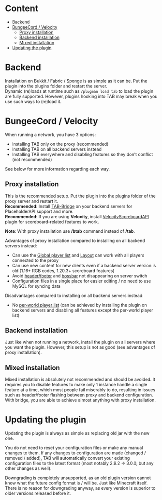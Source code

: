 # Content
* [Backend](#backend)
* [BungeeCord / Velocity](#bungeecord--velocity)
  * [Proxy installation](#proxy-installation)
  * [Backend installation](#backend-installation)
  * [Mixed installation](#mixed-installation)
* [Updating the plugin](#updating-the-plugin)

# Backend
Installation on Bukkit / Fabric / Sponge is as simple as it can be.
Put the plugin into the plugins folder and restart the server.  
Dynamic (re)loads at runtime such as `/plugman load tab` to load the plugin are fully supported.
However, plugins hooking into TAB may break when you use such ways to (re)load it.

# BungeeCord / Velocity
When running a network, you have 3 options:
* Installing TAB only on the proxy (recommended)
* Installing TAB on all backend servers instead
* Installing TAB everywhere and disabling features so they don't conflict (not recommended)

See below for more information regarding each way.

## Proxy installation
This is the recommended setup.
Put the plugin into the plugins folder of the proxy server and restart it.  
**Recommended**:
Install [TAB-Bridge](https://github.com/NEZNAMY/TAB/wiki/TAB-Bridge) on your backend servers for PlaceholderAPI support and more.  
**Recommended**:
If you are using **Velocity**, install [VelocityScoreboardAPI](https://github.com/NEZNAMY/VelocityScoreboardAPI/) plugin for scoreboard-related features to work.

**Note**: With proxy installation use **/btab** command instead of **/tab**.

Advantages of proxy installation compared to installing on all backend servers instead:
* Can use the [Global player list](https://github.com/NEZNAMY/TAB/wiki/Feature-guide:-Global-playerlist) and [Layout](https://github.com/NEZNAMY/TAB/wiki/Feature-guide:-Layout) can work with all players connected to the proxy
* Can use new content for new clients even if a backend server version is old (1.16+ RGB codes, 1.20.3+ scoreboard features)
* Avoid [header/footer](https://github.com/NEZNAMY/TAB/wiki/Feature-guide:-Header-&-Footer#additional-note-1---not-resetting-on-server-switch) and [bossbar](https://github.com/NEZNAMY/TAB/wiki/Feature-guide:-Bossbar#additional-note-2---not-hiding-on-server-switch) not disappearing on server switch
* Configuration files in a single place for easier editing / no need to use MySQL for syncing data


Disadvantages compared to installing on all backend servers instead:
* No [per-world player list](https://github.com/NEZNAMY/TAB/wiki/Feature-guide:-Per-world-playerlist) (can be achieved by installing the plugin on backend servers and disabling all features except the per-world player list)

## Backend installation
Just like when not running a network, install the plugin on all servers where you want the plugin. However, this setup is not as good (see advantages of proxy installation).

## Mixed installation
Mixed installation is absolutely not recommended and should be avoided.
It requires you to disable features to make only 1 instance handle a single feature at a time,
which most people fail miserably to do,
resulting in issues such as header/footer flashing between proxy and backend configuration.
With bridge, you are able to achieve almost anything with proxy installation.

# Updating the plugin
Updating the plugin is always as simple as replacing old jar with the new one.

You do not need to reset your configuration files or make any manual changes to them.
If any changes to configuration are made (changed / removed / added),
TAB will automatically convert your existing configuration files to the latest format
(most notably 2.9.2 → 3.0.0, but any other changes as well).

Downgrading is completely unsupported, as an old plugin version cannot know what the future config format is / will be.
Just like Minecraft itself.
There is no reason for downgrading anyway, as every version is superior to older versions released before it.  